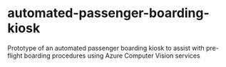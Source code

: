 # automated-passenger-boarding-kiosk
Prototype of an automated passenger boarding kiosk to assist with pre-flight boarding procedures using Azure Computer Vision services
